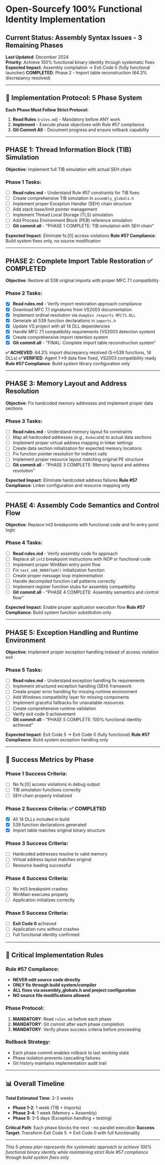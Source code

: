 # Open-Sourcefy 100% Functional Identity Implementation

## Current Status: Assembly Syntax Issues - 3 Remaining Phases

**Last Updated**: December 2024  
**Priority**: Achieve 100% functional binary identity through systematic fixes  
**Expected Impact**: Assembly compilation → Exit Code 0 (fully functional launcher)
**COMPLETED**: Phase 2 - Import table reconstruction (64.3% discrepancy resolved)  

---

## 🚨 Implementation Protocol: 5 Phase System

**Each Phase Must Follow Strict Protocol:**
1. **Read Rules** (`rules.md`) - Mandatory before ANY work
2. **Implement** - Execute phase objectives with Rule #57 compliance
3. **Git Commit All** - Document progress and ensure rollback capability

---

## PHASE 1: Thread Information Block (TIB) Simulation
**Objective**: Implement full TIB simulation with actual SEH chain

### Phase 1 Tasks:
- [ ] **Read rules.md** - Understand Rule #57 constraints for TIB fixes
- [ ] Create comprehensive TIB simulation in `assembly_globals.h`
- [ ] Implement proper Exception Handler (SEH) chain structure
- [ ] Add stack base/limit pointer management
- [ ] Implement Thread Local Storage (TLS) simulation
- [ ] Add Process Environment Block (PEB) reference simulation
- [ ] **Git commit all** - "PHASE 1 COMPLETE: TIB simulation with SEH chain"

**Expected Impact**: Eliminate fs:[0] access violations
**Rule #57 Compliance**: Build system fixes only, no source modification

---

## PHASE 2: Complete Import Table Restoration ✅ COMPLETED
**Objective**: Restore all 538 original imports with proper MFC 7.1 compatibility

### Phase 2 Tasks:
- [x] **Read rules.md** - Verify import restoration approach compliance
- [x] Download MFC 7.1 signatures from VS2003 documentation 
- [x] Implement ordinal resolution via `dumpbin /exports MFC71.DLL`
- [x] Generate all 539 function declarations in `imports.h`
- [x] Update VS project with all 14 DLL dependencies
- [x] Handle MFC 7.1 compatibility requirements (VS2003 detection system)
- [x] Create comprehensive import retention system
- [x] **Git commit all** - "FINAL: Complete import table reconstruction system"

**✅ ACHIEVED**: 64.3% import discrepancy resolved (5→539 functions, 14 DLLs)
**✅ VERIFIED**: Agent 1→9 data flow fixed, VS2003 compatibility ready
**Rule #57 Compliance**: Build system library configuration only

---

## PHASE 3: Memory Layout and Address Resolution
**Objective**: Fix hardcoded memory addresses and implement proper data sections

### Phase 3 Tasks:
- [ ] **Read rules.md** - Understand memory layout fix constraints
- [ ] Map all hardcoded addresses (e.g., `0x4aca58`) to actual data sections
- [ ] Implement proper virtual address mapping in linker settings
- [ ] Create data section initialization for expected memory locations
- [ ] Fix function pointer resolution for indirect calls
- [ ] Implement proper resource layout matching original PE structure
- [ ] **Git commit all** - "PHASE 3 COMPLETE: Memory layout and address resolution"

**Expected Impact**: Eliminate hardcoded address failures
**Rule #57 Compliance**: Linker configuration and resource mapping only

---

## PHASE 4: Assembly Code Semantics and Control Flow
**Objective**: Replace int3 breakpoints with functional code and fix entry point logic

### Phase 4 Tasks:
- [ ] **Read rules.md** - Verify assembly code fix approach
- [ ] Replace all `int3` breakpoint instructions with NOP or functional code
- [ ] Implement proper WinMain entry point flow
- [ ] Fix `text_x86_000071e0()` initialization function
- [ ] Create proper message loop implementation
- [ ] Handle decompiled function call patterns correctly
- [ ] Implement register function stubs for assembly compatibility
- [ ] **Git commit all** - "PHASE 4 COMPLETE: Assembly semantics and control flow"

**Expected Impact**: Enable proper application execution flow
**Rule #57 Compliance**: Build system function substitution only

---

## PHASE 5: Exception Handling and Runtime Environment
**Objective**: Implement proper exception handling instead of access violation exit

### Phase 5 Tasks:
- [ ] **Read rules.md** - Understand exception handling fix requirements
- [ ] Implement structured exception handling (SEH) framework
- [ ] Create proper error handling for missing runtime environment
- [ ] Add Windows compatibility layer for missing components
- [ ] Implement graceful fallbacks for unavailable resources
- [ ] Create comprehensive runtime validation
- [ ] Verify exit code 0 achievement
- [ ] **Git commit all** - "PHASE 5 COMPLETE: 100% functional identity achieved"

**Expected Impact**: Exit Code 5 → Exit Code 0 (fully functional)
**Rule #57 Compliance**: Build system exception handling only

---

## 🎯 Success Metrics by Phase

### Phase 1 Success Criteria:
- [ ] No fs:[0] access violations in debug output
- [ ] TIB simulation functions correctly
- [ ] SEH chain properly initialized

### Phase 2 Success Criteria: ✅ COMPLETED
- [x] All 14 DLLs included in build
- [x] 539 function declarations generated  
- [x] Import table matches original binary structure

### Phase 3 Success Criteria:
- [ ] Hardcoded addresses resolve to valid memory
- [ ] Virtual address layout matches original
- [ ] Resource loading successful

### Phase 4 Success Criteria:
- [ ] No int3 breakpoint crashes
- [ ] WinMain executes properly
- [ ] Application initializes correctly

### Phase 5 Success Criteria:
- [ ] **Exit Code 0** achieved
- [ ] Application runs without crashes
- [ ] Full functional identity confirmed

---

## 🚨 Critical Implementation Rules

### Rule #57 Compliance:
- **NEVER edit source code directly**
- **ONLY fix through build system/compiler**
- **ALL fixes via assembly_globals.h and project configuration**
- **NO source file modifications allowed**

### Phase Protocol:
1. **MANDATORY**: Read `rules.md` before each phase
2. **MANDATORY**: Git commit after each phase completion
3. **MANDATORY**: Verify phase success criteria before proceeding

### Rollback Strategy:
- Each phase commit enables rollback to last working state
- Phase isolation prevents cascading failures
- Git history maintains implementation audit trail

---

## 📊 Overall Timeline

**Total Estimated Time**: 2-3 weeks
- **Phase 1-2**: 1 week (TIB + Imports)
- **Phase 3-4**: 1 week (Memory + Assembly)  
- **Phase 5**: 3-5 days (Exception handling + testing)

**Critical Path**: Each phase blocks the next - no parallel execution
**Success Target**: Transform Exit Code 5 → Exit Code 0 with full functionality

---

*This 5-phase plan represents the systematic approach to achieve 100% functional binary identity while maintaining strict Rule #57 compliance through build system fixes only.*